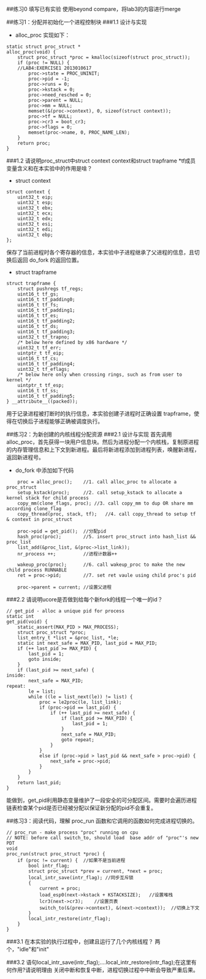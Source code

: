 ##练习0 填写已有实验
    使用beyond compare，将lab3的内容进行merge

##练习1：分配并初始化一个进程控制块
###1.1 设计与实现
 - alloc_proc 实现如下：
```
static struct proc_struct *
alloc_proc(void) {
    struct proc_struct *proc = kmalloc(sizeof(struct proc_struct));
    if (proc != NULL) {
    //LAB4:EXERCISE1 2013010617
        proc->state = PROC_UNINIT;
        proc->pid = -1;
        proc->runs = 0;
        proc->kstack = 0;
        proc->need_resched = 0;
        proc->parent = NULL;
        proc->mm = NULL;
        memset(&(proc->context), 0, sizeof(struct context));
        proc->tf = NULL;
        proc->cr3 = boot_cr3;
        proc->flags = 0;
        memset(proc->name, 0, PROC_NAME_LEN);
    }
    return proc;
}
```

###1.2 请说明proc_struct中struct context context和struct trapframe *tf成员变量含义和在本实验中的作用是啥？

- struct context

```
struct context {
    uint32_t eip;
    uint32_t esp;
    uint32_t ebx;
    uint32_t ecx;
    uint32_t edx;
    uint32_t esi;
    uint32_t edi;
    uint32_t ebp;
};
```
保存了当前进程时各个寄存器的信息，本实验中子进程继承了父进程的信息，且切换后返回 do_fork 的返回位置。

- struct trapframe

```
struct trapframe {
    struct pushregs tf_regs;
    uint16_t tf_gs;
    uint16_t tf_padding0;
    uint16_t tf_fs;
    uint16_t tf_padding1;
    uint16_t tf_es;
    uint16_t tf_padding2;
    uint16_t tf_ds;
    uint16_t tf_padding3;
    uint32_t tf_trapno;
    /* below here defined by x86 hardware */
    uint32_t tf_err;
    uintptr_t tf_eip;
    uint16_t tf_cs;
    uint16_t tf_padding4;
    uint32_t tf_eflags;
    /* below here only when crossing rings, such as from user to kernel */
    uintptr_t tf_esp;
    uint16_t tf_ss;
    uint16_t tf_padding5;
} __attribute__((packed));
```
用于记录进程被打断时的执行信息，本实验创建子进程时正确设置 trapframe，使得在切换后子进程能够正确被调度执行。

##练习2：为新创建的内核线程分配资源
###2.1 设计与实现
首先调用alloc_proc，首先获得一块用户信息块。然后为进程分配一个内核栈，复制原进程的内存管理信息和上下文到新进程。最后将新进程添加到进程列表，唤醒新进程，返回新进程号。

- do_fork 中添加如下代码

```
    proc = alloc_proc();    //1. call alloc_proc to allocate a proc_struct
    setup_kstack(proc);     //2. call setup_kstack to allocate a kernel stack for child process
    copy_mm(clone_flags, proc); //3. call copy_mm to dup OR share mm according clone_flag
    copy_thread(proc, stack, tf);   //4. call copy_thread to setup tf & context in proc_struct

    proc->pid = get_pid();  //分配pid
    hash_proc(proc);        //5. insert proc_struct into hash_list && proc_list
    list_add(&proc_list, &(proc->list_link));
    nr_process ++;          //进程计数器++

    wakeup_proc(proc);      //6. call wakeup_proc to make the new child process RUNNABLE
    ret = proc->pid;        //7. set ret vaule using child proc's pid

    proc->parent = current; //设置父进程
```

###2.2 请说明ucore是否做到给每个新fork的线程一个唯一的id？

```
// get_pid - alloc a unique pid for process
static int
get_pid(void) {
    static_assert(MAX_PID > MAX_PROCESS);
    struct proc_struct *proc;
    list_entry_t *list = &proc_list, *le;
    static int next_safe = MAX_PID, last_pid = MAX_PID;
    if (++ last_pid >= MAX_PID) {
        last_pid = 1;
        goto inside;
    }
    if (last_pid >= next_safe) {
inside:
        next_safe = MAX_PID;
repeat:
        le = list;
        while ((le = list_next(le)) != list) {
            proc = le2proc(le, list_link);
            if (proc->pid == last_pid) {
                if (++ last_pid >= next_safe) {
                    if (last_pid >= MAX_PID) {
                        last_pid = 1;
                    }
                    next_safe = MAX_PID;
                    goto repeat;
                }
            }
            else if (proc->pid > last_pid && next_safe > proc->pid) {
                next_safe = proc->pid;
            }
        }
    }
    return last_pid;
}
```

能做到，get_pid利用静态变量维护了一段安全的可分配区间。需要时会遍历进程链表检查某个pid是否已经被分配以保证新分配的pid不会重复。

##练习3：阅读代码，理解 proc_run 函数和它调用的函数如何完成进程切换的。

```
// proc_run - make process "proc" running on cpu
// NOTE: before call switch_to, should load  base addr of "proc"'s new PDT
void
proc_run(struct proc_struct *proc) {
    if (proc != current) {  //如果不是当前进程
        bool intr_flag;
        struct proc_struct *prev = current, *next = proc;
        local_intr_save(intr_flag); //同步互斥锁
        {
            current = proc;
            load_esp0(next->kstack + KSTACKSIZE);   //设置堆栈
            lcr3(next->cr3);    //设置页表
            switch_to(&(prev->context), &(next->context));  //切换上下文
        }
        local_intr_restore(intr_flag);
    }
}
```
###3.1 在本实验的执行过程中，创建且运行了几个内核线程？
两个，"idle"和"init"

###3.2 语句local_intr_save(intr_flag);....local_intr_restore(intr_flag);在这里有何作用?请说明理由
关闭中断和恢复中断，进程切换过程中中断会导致严重后果。